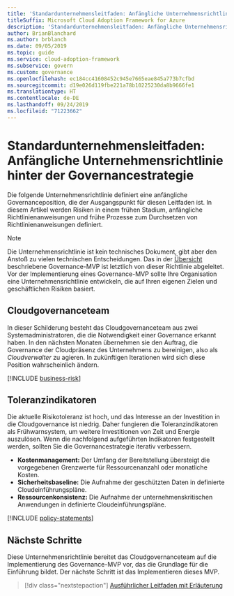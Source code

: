 ```yaml
---
title: 'Standardunternehmensleitfaden: Anfängliche Unternehmensrichtlinie hinter der Governancestrategie'
titleSuffix: Microsoft Cloud Adoption Framework for Azure
description: 'Standardunternehmensleitfaden: Anfängliche Unternehmensrichtlinie hinter der Governancestrategie'
author: BrianBlanchard
ms.author: brblanch
ms.date: 09/05/2019
ms.topic: guide
ms.service: cloud-adoption-framework
ms.subservice: govern
ms.custom: governance
ms.openlocfilehash: ec184cc41608452c945e7665eae845a773b7cfbd
ms.sourcegitcommit: d19e026d119fbe221a78b10225230da8b9666fe1
ms.translationtype: HT
ms.contentlocale: de-DE
ms.lasthandoff: 09/24/2019
ms.locfileid: "71223662"
---
```

# <a name="standard-enterprise-guide-initial-corporate-policy-behind-the-governance-strategy"></a>Standardunternehmensleitfaden: Anfängliche Unternehmensrichtlinie hinter der Governancestrategie

Die folgende Unternehmensrichtlinie definiert eine anfängliche Governanceposition, die der Ausgangspunkt für diesen Leitfaden ist. In diesem Artikel werden Risiken in einem frühen Stadium, anfängliche Richtlinienanweisungen und frühe Prozesse zum Durchsetzen von Richtlinienanweisungen definiert.

> [!NOTE]
>Die Unternehmensrichtlinie ist kein technisches Dokument, gibt aber den Anstoß zu vielen technischen Entscheidungen. Das in der [Übersicht](./index.md) beschriebene Governance-MVP ist letztlich von dieser Richtlinie abgeleitet. Vor der Implementierung eines Governance-MVP sollte Ihre Organisation eine Unternehmensrichtlinie entwickeln, die auf Ihren eigenen Zielen und geschäftlichen Risiken basiert.

## <a name="cloud-governance-team"></a>Cloudgovernanceteam

In dieser Schilderung besteht das Cloudgovernanceteam aus zwei Systemadministratoren, die die Notwendigkeit einer Governance erkannt haben. In den nächsten Monaten übernehmen sie den Auftrag, die Governance der Cloudpräsenz des Unternehmens zu bereinigen, also als _Cloudverwalter_ zu agieren. In zukünftigen Iterationen wird sich diese Position wahrscheinlich ändern.

[!INCLUDE [business-risk](../../../../includes/business-risks.md)]

## <a name="tolerance-indicators"></a>Toleranzindikatoren

Die aktuelle Risikotoleranz ist hoch, und das Interesse an der Investition in die Cloudgovernance ist niedrig. Daher fungieren die Toleranzindikatoren als Frühwarnsystem, um weitere Investitionen von Zeit und Energie auszulösen. Wenn die nachfolgend aufgeführten Indikatoren festgestellt werden, sollten Sie die Governancestrategie iterativ verbessern.

- **Kostenmanagement:** Der Umfang der Bereitstellung übersteigt die vorgegebenen Grenzwerte für Ressourcenanzahl oder monatliche Kosten.
- **Sicherheitsbaseline:** Die Aufnahme der geschützten Daten in definierte Cloudeinführungspläne.
- **Ressourcenkonsistenz:** Die Aufnahme der unternehmenskritischen Anwendungen in definierte Cloudeinführungspläne.

[!INCLUDE [policy-statements](../../../../includes/policy-statements.md)]

## <a name="next-steps"></a>Nächste Schritte

Diese Unternehmensrichtlinie bereitet das Cloudgovernanceteam auf die Implementierung des Governance-MVP vor, das die Grundlage für die Einführung bildet. Der nächste Schritt ist das Implementieren dieses MVP.

> [!div class="nextstepaction"]
> [Ausführlicher Leitfaden mit Erläuterung](./prescriptive-guidance.md)
